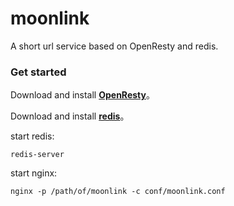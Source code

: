 moonlink
========

A short url service based on OpenResty and redis.

### Get started

Download and install [**OpenResty**](http://openresty.org/)。

Download and install [**redis**](http://redis.io/)。

start redis:

	redis-server

start nginx:

	nginx -p /path/of/moonlink -c conf/moonlink.conf 

